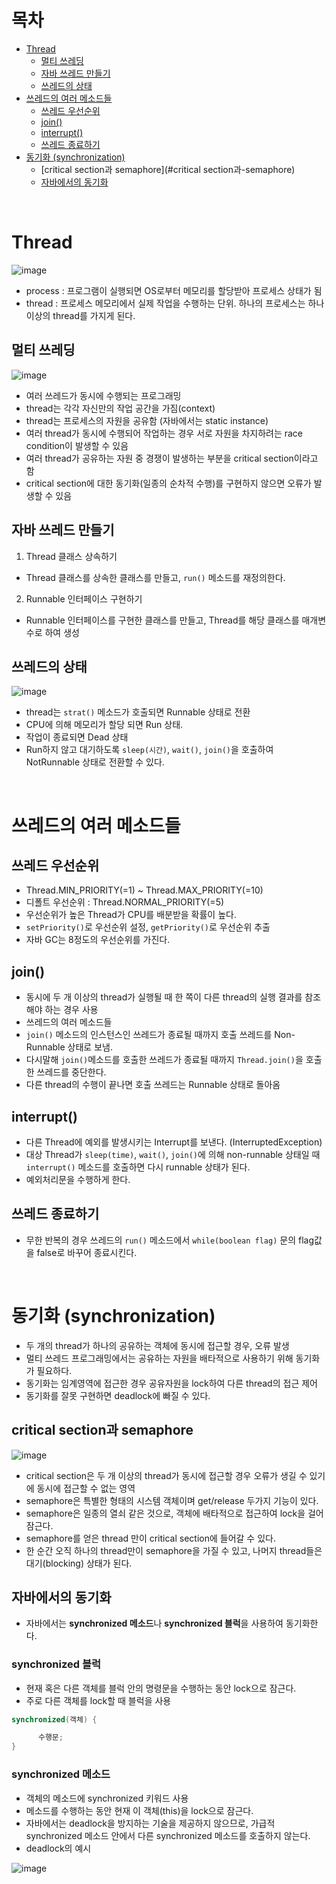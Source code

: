 # 목차
- [Thread](#thread)
  - [멀티 쓰레딩](#멀티-쓰레딩)
  - [자바 쓰레드 만들기](#자바-쓰레드-만들기)
  - [쓰레드의 상태](#쓰레드의-상태)
- [쓰레드의 여러 메소드들](#쓰레드의-여러-메소드들)
  - [쓰레드 우선순위](#쓰레드-우선순위)
  - [join()](#join)
  - [interrupt()](#interrupt)
  - [쓰레드 종료하기](#쓰레드-종료하기)
- [동기화 (synchronization)](#동기화-synchronization)
  - [critical section과 semaphore](#critical section과-semaphore)
  - [자바에서의 동기화](#자바에서의-동기화)

<br>

# Thread
![image](https://user-images.githubusercontent.com/106129404/230759604-2d35b58e-51f8-4949-8866-667ba238c823.png)

- process : 프로그램이 실행되면 OS로부터 메모리를 할당받아 프로세스 상태가 됨
- thread : 프로세스 메모리에서 실제 작업을 수행하는 단위. 하나의 프로세스는 하나 이상의 thread를 가지게 된다.
## 멀티 쓰레딩
![image](https://user-images.githubusercontent.com/106129404/230759611-9b854894-cea2-470c-92b4-78157529c25a.png)

- 여러 쓰레드가 동시에 수행되는 프로그래밍
- thread는 각각 자신만의 작업 공간을 가짐(context)
- thread는 프로세스의 자원을 공유함 (자바에서는 static instance)
- 여러 thread가 동시에 수행되어 작업하는 경우 서로 자원을 차지하려는 race condition이 발생할 수 있음
- 여러 thread가 공유하는 자원 중 경쟁이 발생하는 부분을 critical section이라고 함
- critical section에 대한 동기화(일종의 순차적 수행)를 구현하지 않으면 오류가 발생할 수 있음

## 자바 쓰레드 만들기
1. Thread 클래스 상속하기
- Thread 클래스를 상속한 클래스를 만들고, `run()` 메소드를 재정의한다.

2. Runnable 인터페이스 구현하기
- Runnable 인터페이스를 구현한 클래스를 만들고, Thread를 해당 클래스를 매개변수로 하여 생성

## 쓰레드의 상태
![image](https://user-images.githubusercontent.com/106129404/230759530-f7b15525-1c50-4b25-8639-fdf6c3da5ff8.png)

- thread는 `strat()` 메소드가 호출되면 Runnable 상태로 전환
- CPU에 의해 메모리가 할당 되면 Run 상태.
- 작업이 종료되면 Dead 상태
- Run하지 않고 대기하도록 `sleep(시간)`, `wait()`, `join()`을 호출하여 NotRunnable 상태로 전환할 수 있다.

<br>

# 쓰레드의 여러 메소드들

## 쓰레드 우선순위
- Thread.MIN_PRIORITY(=1) ~ Thread.MAX_PRIORITY(=10)
- 디폴트 우선순위 : Thread.NORMAL_PRIORITY(=5)
- 우선순위가 높은 Thread가 CPU를 배분받을 확률이 높다.
- `setPriority()`로 우선순위 설정, `getPriority()`로 우선순위 추출
- 자바 GC는 8정도의 우선순위를 가진다.

## join()
- 동시에 두 개 이상의 thread가 실행될 때 한 쪽이 다른 thread의 실행 결과를 참조해야 하는 경우 사용
- 쓰레드의 여러 메소드들
- `join()` 메소드의 인스턴스인 쓰레드가 종료될 때까지 호출 쓰레드를 Non-Runnable 상태로 보냄.
- 다시말해 `join()`메소드를 호출한 쓰레드가 종료될 때까지 `Thread.join()`을 호출한 쓰레드를 중단한다.
- 다른 thread의 수행이 끝나면 호출 쓰레드는 Runnable 상태로 돌아옴

## interrupt()
- 다른 Thread에 예외를 발생시키는 Interrupt를 보낸다. (InterruptedException)
- 대상 Thread가 `sleep(time)`, `wait()`, `join()`에 의해 non-runnable 상태일 때 `interrupt()` 메소드를 호출하면 다시 runnable 상태가 된다.
- 예외처리문을 수행하게 한다.

## 쓰레드 종료하기
- 무한 반복의 경우 쓰레드의 `run()` 메소드에서 `while(boolean flag)` 문의 flag값을 false로 바꾸어 종료시킨다.

<br>

# 동기화 (synchronization)
- 두 개의 thread가 하나의 공유하는 객체에 동시에 접근할 경우, 오류 발생
- 멀티 쓰레드 프로그래밍에서는 공유하는 자원을 배타적으로 사용하기 위해 동기화가 필요하다.
- 동기화는 임계영역에 접근한 경우 공유자원을 lock하여 다른 thread의 접근 제어
- 동기화를 잘못 구현하면 deadlock에 빠질 수 있다.

## critical section과 semaphore
![image](https://user-images.githubusercontent.com/106129404/230918435-209440f1-cd45-444d-a9b9-33439cc71310.png)

- critical section은 두 개 이상의 thread가 동시에 접근할 경우 오류가 생길 수 있기에 동시에 접근할 수 없는 영역
- semaphore은 특별한 형태의 시스템 객체이며 get/release 두가지 기능이 있다.
- semaphore은 일종의 열쇠 같은 것으로, 객체에 배타적으로 접근하여 lock을 걸어잠근다.
- semaphore를 얻은 thread 만이 critical section에 들어갈 수 있다.
- 한 순간 오직 하나의 thread만이 semaphore을 가질 수 있고, 나머지 thread들은 대기(blocking) 상태가 된다.

## 자바에서의 동기화
- 자바에서는 **synchronized 메소드**나 **synchronized 블럭**을 사용하여 동기화한다.

### synchronized 블럭
- 현재 혹은 다른 객체를 블럭 안의 명령문을 수행하는 동안 lock으로 잠근다.
- 주로 다른 객체를 lock할 때 블럭을 사용

```java
synchronized(객체) {

      수행문;
}
```

### synchronized 메소드
- 객체의 메소드에 synchronized 키워드 사용
- 메소드를 수행하는 동안 현재 이 객체(this)을 lock으로 잠근다.
- 자바에서는 deadlock을 방지하는 기술을 제공하지 않으므로, 가급적 synchronized 메소드 안에서 다른 synchronized 메소드를 호출하지 않는다.
- deadlock의 예시

![image](https://user-images.githubusercontent.com/106129404/230919592-6920ae58-e6dc-4c4b-8517-8718b192aea4.png)
